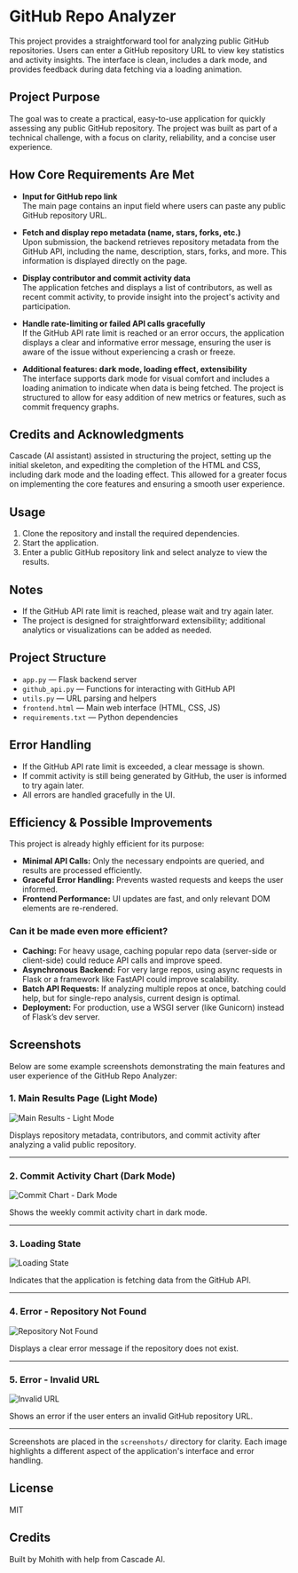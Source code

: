# GitHub Repo Analyzer

This project provides a straightforward tool for analyzing public GitHub repositories. Users can enter a GitHub repository URL to view key statistics and activity insights. The interface is clean, includes a dark mode, and provides feedback during data fetching via a loading animation.

## Project Purpose

The goal was to create a practical, easy-to-use application for quickly assessing any public GitHub repository. The project was built as part of a technical challenge, with a focus on clarity, reliability, and a concise user experience.

## How Core Requirements Are Met

- **Input for GitHub repo link**  
  The main page contains an input field where users can paste any public GitHub repository URL.

- **Fetch and display repo metadata (name, stars, forks, etc.)**  
  Upon submission, the backend retrieves repository metadata from the GitHub API, including the name, description, stars, forks, and more. This information is displayed directly on the page.

- **Display contributor and commit activity data**  
  The application fetches and displays a list of contributors, as well as recent commit activity, to provide insight into the project's activity and participation.

- **Handle rate-limiting or failed API calls gracefully**  
  If the GitHub API rate limit is reached or an error occurs, the application displays a clear and informative error message, ensuring the user is aware of the issue without experiencing a crash or freeze.

- **Additional features: dark mode, loading effect, extensibility**  
  The interface supports dark mode for visual comfort and includes a loading animation to indicate when data is being fetched. The project is structured to allow for easy addition of new metrics or features, such as commit frequency graphs.

## Credits and Acknowledgments

Cascade (AI assistant) assisted in structuring the project, setting up the initial skeleton, and expediting the completion of the HTML and CSS, including dark mode and the loading effect. This allowed for a greater focus on implementing the core features and ensuring a smooth user experience.

## Usage

1. Clone the repository and install the required dependencies.
2. Start the application.
3. Enter a public GitHub repository link and select analyze to view the results.

## Notes

- If the GitHub API rate limit is reached, please wait and try again later.
- The project is designed for straightforward extensibility; additional analytics or visualizations can be added as needed.

## Project Structure

- `app.py` — Flask backend server
- `github_api.py` — Functions for interacting with GitHub API
- `utils.py` — URL parsing and helpers
- `frontend.html` — Main web interface (HTML, CSS, JS)
- `requirements.txt` — Python dependencies

## Error Handling

- If the GitHub API rate limit is exceeded, a clear message is shown.
- If commit activity is still being generated by GitHub, the user is informed to try again later.
- All errors are handled gracefully in the UI.

## Efficiency & Possible Improvements

This project is already highly efficient for its purpose:
- **Minimal API Calls:** Only the necessary endpoints are queried, and results are processed efficiently.
- **Graceful Error Handling:** Prevents wasted requests and keeps the user informed.
- **Frontend Performance:** UI updates are fast, and only relevant DOM elements are re-rendered.

### Can it be made even more efficient?
- **Caching:** For heavy usage, caching popular repo data (server-side or client-side) could reduce API calls and improve speed.
- **Asynchronous Backend:** For very large repos, using async requests in Flask or a framework like FastAPI could improve scalability.
- **Batch API Requests:** If analyzing multiple repos at once, batching could help, but for single-repo analysis, current design is optimal.
- **Deployment:** For production, use a WSGI server (like Gunicorn) instead of Flask’s dev server.

## Screenshots

Below are some example screenshots demonstrating the main features and user experience of the GitHub Repo Analyzer:

### 1. Main Results Page (Light Mode)
![Main Results - Light Mode](screenshots/main_results_light.png)

Displays repository metadata, contributors, and commit activity after analyzing a valid public repository.

---

### 2. Commit Activity Chart (Dark Mode)
![Commit Chart - Dark Mode](screenshots/commit_chart_dark.png)

Shows the weekly commit activity chart in dark mode.

---

### 3. Loading State
![Loading State](screenshots/loading_state.png)

Indicates that the application is fetching data from the GitHub API.

---

### 4. Error - Repository Not Found
![Repository Not Found](screenshots/repo_not_found.png)

Displays a clear error message if the repository does not exist.

---

### 5. Error - Invalid URL
![Invalid URL](screenshots/invalid_url.png)

Shows an error if the user enters an invalid GitHub repository URL.

---

Screenshots are placed in the `screenshots/` directory for clarity. Each image highlights a different aspect of the application's interface and error handling.

## License
MIT

## Credits
Built by Mohith with help from Cascade AI.
